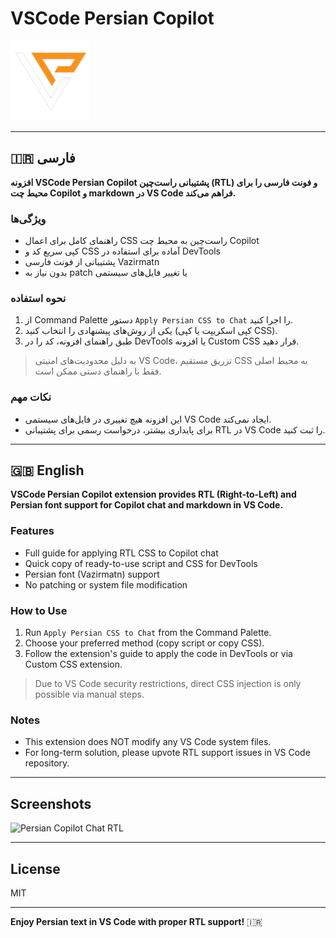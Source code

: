 # VSCode Persian Copilot

![icon](src/logo/logo-128.png)

---

## 🇮🇷 فارسی

**افزونه VSCode Persian Copilot پشتیبانی راست‌چین (RTL) و فونت فارسی را برای محیط چت Copilot و markdown در VS Code فراهم می‌کند.**

### ویژگی‌ها
- راهنمای کامل برای اعمال CSS راست‌چین به محیط چت Copilot
- کپی سریع کد و CSS آماده برای استفاده در DevTools
- پشتیبانی از فونت فارسی Vazirmatn
- بدون نیاز به patch یا تغییر فایل‌های سیستمی

### نحوه استفاده
1. از Command Palette دستور `Apply Persian CSS to Chat` را اجرا کنید.
2. یکی از روش‌های پیشنهادی را انتخاب کنید (کپی اسکریپت یا کپی CSS).
3. طبق راهنمای افزونه، کد را در DevTools یا افزونه Custom CSS قرار دهید.

> به دلیل محدودیت‌های امنیتی VS Code، تزریق مستقیم CSS به محیط اصلی فقط با راهنمای دستی ممکن است.

### نکات مهم
- این افزونه هیچ تغییری در فایل‌های سیستمی VS Code ایجاد نمی‌کند.
- برای پایداری بیشتر، درخواست رسمی برای پشتیبانی RTL در VS Code را ثبت کنید.

---

## 🇬🇧 English

**VSCode Persian Copilot extension provides RTL (Right-to-Left) and Persian font support for Copilot chat and markdown in VS Code.**

### Features
- Full guide for applying RTL CSS to Copilot chat
- Quick copy of ready-to-use script and CSS for DevTools
- Persian font (Vazirmatn) support
- No patching or system file modification

### How to Use
1. Run `Apply Persian CSS to Chat` from the Command Palette.
2. Choose your preferred method (copy script or copy CSS).
3. Follow the extension's guide to apply the code in DevTools or via Custom CSS extension.

> Due to VS Code security restrictions, direct CSS injection is only possible via manual steps.

### Notes
- This extension does NOT modify any VS Code system files.
- For long-term solution, please upvote RTL support issues in VS Code repository.

---

## Screenshots

![Persian Copilot Chat RTL](https://raw.githubusercontent.com/shahkochaki/vscode-persian-copilot/main/screenshots/rtl-demo.png)

---

## License
MIT

---

**Enjoy Persian text in VS Code with proper RTL support!** 🇮🇷
